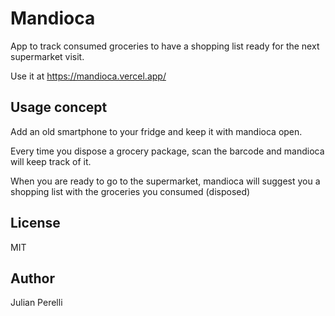 # Mandioca

App to track consumed groceries to have a shopping list ready for the next supermarket visit.

Use it at https://mandioca.vercel.app/

## Usage concept

Add an old smartphone to your fridge and keep it with mandioca open.

Every time you dispose a grocery package, scan the barcode and mandioca will keep track of it.

When you are ready to go to the supermarket, mandioca will suggest you a shopping list with the groceries you consumed (disposed)

## License

MIT

## Author

Julian Perelli
